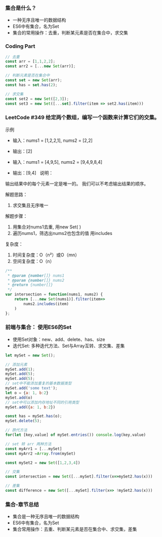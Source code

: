 ### 集合是什么？
* 一种无序且唯一的数据结构
* ES6中有集合，名为Set
* 集合的常用操作：去重，判断某元素是否在集合中，求交集

### Coding Part

```JavaScript
// 去重
const arr = [1,1,2,2];
const arr2 = [...new Set(arr)];

// 判断元素是否在集合中
const set = new Set(arr);
const has = set.has(2);

// 求交集
const set2 = new Set([2,3]);
const set3 = new Set([...set].filter(item => set2.has(item)))
```

### LeetCode #349 给定两个数组，编写一个函数来计算它们的交集。

示例

* 输入：nums1 = [1,2,2,1], nums2 = [2,2]
* 输出：[2]

* 输入：nums1 = [4,9,5], nums2 = [9,4,9,8,4]
* 输出：[9,4]
 
说明：

输出结果中的每个元素一定是唯一的。
我们可以不考虑输出结果的顺序。

解题思路：
1. 求交集且无序唯一

解题步骤：
1. 用集合对nums1去重, 用new Set( )
2. 遍历nums1，筛选出nums2也包含的值 用includes

复杂度：
1. 时间复杂度：O（n²）或O（mn）
2. 空间复杂度：O（n）
```JavaScript
/**
 * @param {number[]} nums1
 * @param {number[]} nums2
 * @return {number[]}
 */
var intersection = function(nums1, nums2) {
    return [...new Set(nums1)].filter(item=>
        nums2.includes(item)
    )
};
```

### 前端与集合： 使用ES6的Set
* 使用Set对象：new、add、delete、has、size
* 迭代Set: 多种迭代方法、Set与Array互转、求交集、差集
```JavaScript
let mySet = new Set();

// 添加元素
mySet.add(1);
mySet.add(5);
mySet.add(5);
// set中不能添加重复的基本数据类型
mySet.add('some text');
let o = {a: 1, b:2}
mySet.add(o)
// set中可以添加内存地址不同的引用类型
mySet.add({a: 1, b:2})

const has = mySet.has(o);
mySet.delete(5);

// 跌代方法
for(let [key,value] of mySet.entries()) console.log(key,value)

// set 转 arr 两种方法
const myArr1 = [...mySet]
const myArr2 =Array.from(mySet)

const mySet2 = new Set([1,2,3,4])

// 交集
const intersection = new Set([...mySet].filter(x=>mySet2.has(x)))

// 差集
const difference = new Set([...mySet].filter(x=> !mySet2.has(x)))
```

### 集合-章节总结
* 集合是一种无序且唯一的数据结构
* ES6中有集合，名为Set
* 集合常用操作：去重、判断某元素是否在集合中、求交集，差集
